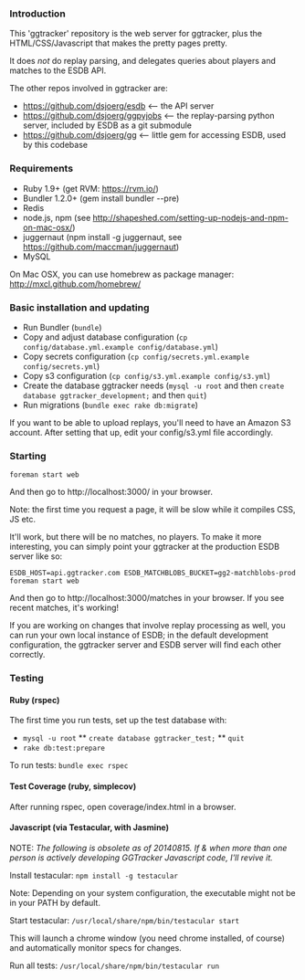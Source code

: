 ### Introduction

This 'ggtracker' repository is the web server for ggtracker, plus the
HTML/CSS/Javascript that makes the pretty pages pretty.

It does *not* do replay parsing, and delegates queries about players
and matches to the ESDB API.

The other repos involved in ggtracker are:
* https://github.com/dsjoerg/esdb <-- the API server
* https://github.com/dsjoerg/ggpyjobs <-- the replay-parsing python
  server, included by ESDB as a git submodule
* https://github.com/dsjoerg/gg <-- little gem for accessing ESDB,
  used by this codebase


### Requirements

 * Ruby 1.9+ (get RVM: https://rvm.io/)
 * Bundler 1.2.0+ (gem install bundler --pre)
 * Redis
 * node.js, npm (see http://shapeshed.com/setting-up-nodejs-and-npm-on-mac-osx/)
 * juggernaut (npm install -g juggernaut, see https://github.com/maccman/juggernaut)
 * MySQL
 
On Mac OSX, you can use homebrew as package manager: http://mxcl.github.com/homebrew/


### Basic installation and updating

 * Run Bundler (`bundle`)
 * Copy and adjust database configuration (`cp config/database.yml.example config/database.yml`)
 * Copy secrets configuration (`cp config/secrets.yml.example config/secrets.yml`)
 * Copy s3 configuration (`cp config/s3.yml.example config/s3.yml`)
 * Create the database ggtracker needs (`mysql -u root` and then `create database ggtracker_development;` and then `quit`)
 * Run migrations (`bundle exec rake db:migrate`)

If you want to be able to upload replays, you'll need to have an
Amazon S3 account.  After setting that up, edit your config/s3.yml
file accordingly.


### Starting

`foreman start web`

And then go to http://localhost:3000/ in your browser.

Note: the first time you request a page, it will be slow while it compiles CSS, JS etc.

It'll work, but there will be no matches, no players.  To make it more
interesting, you can simply point your ggtracker at the production
ESDB server like so:

`ESDB_HOST=api.ggtracker.com ESDB_MATCHBLOBS_BUCKET=gg2-matchblobs-prod foreman start web`

And then go to http://localhost:3000/matches in your browser.  If you
see recent matches, it's working!

If you are working on changes that involve replay processing as well,
you can run your own local instance of ESDB; in the default
development configuration, the ggtracker server and ESDB server will
find each other correctly.


### Testing

#### Ruby (rspec)

 The first time you run tests, set up the test database with:
 * `mysql -u root`
 ** `create database ggtracker_test;`
 ** `quit`
 * `rake db:test:prepare`

 To run tests: `bundle exec rspec`


#### Test Coverage (ruby, simplecov)

After running rspec, open coverage/index.html in a browser.



#### Javascript (via Testacular, with Jasmine)

NOTE: *The following is obsolete as of 20140815.  If & when more than one person is actively developing GGTracker Javascript code, I'll revive it.*

Install testacular: `npm install -g testacular`

Note: Depending on your system configuration, the executable might not be in your PATH by default. 

Start testacular: `/usr/local/share/npm/bin/testacular start`

This will launch a chrome window (you need chrome installed, of course) and automatically monitor specs for changes.

Run all tests: `/usr/local/share/npm/bin/testacular run`
